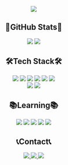 <!-- ### Hi there 👋 -->
<div align="center">
    <img src="./2022/0130/github_profile.gif">
</div>
<div align="center">
    <h2>💜GitHub Stats💜</h2>
    <img src="https://github-readme-stats.vercel.app/api?username=yeram-lim&show_icons=true&theme=buefy">
    <img src="https://github-readme-stats.vercel.app/api/top-langs/?username=yeram-lim&layout=compact&theme=buefy">
</div>
<div align="center">
    <h2>🛠Tech Stack🛠</h2>
    <div align="center">
        <img src="https://img.shields.io/badge/html5-E34F26?style=for-the-badge&logo=html5&logoColor=white"> 
        <img src="https://img.shields.io/badge/css3-1572B6?style=for-the-badge&logo=css3&logoColor=white"> 
        <img src="https://img.shields.io/badge/javascript-F7DF1E?style=for-the-badge&logo=javascript&logoColor=black"> 
        <img src="https://img.shields.io/badge/sass-CC6699?style=for-the-badge&logo=sass&logoColor=white">
        <img src="https://img.shields.io/badge/jquery-0769AD?style=for-the-badge&logo=jquery&logoColor=white">
        <img src="https://img.shields.io/badge/bootstrap-7952B3?style=for-the-badge&logo=bootstrap&logoColor=white">  
        <br>
        <img src="https://img.shields.io/badge/python-3776AB?style=for-the-badge&logo=python&logoColor=white"> 
        <img src="https://img.shields.io/badge/django-092E20?style=for-the-badge&logo=django&logoColor=white">
        <br>
    </div>
</div>
<div align="center">
    <h2>📚Learning📚</h2>
    <div align="center">
        <img src="https://img.shields.io/badge/java-007396?style=for-the-badge&logo=java&logoColor=white"> 
        <img src="https://img.shields.io/badge/spring-6DB33F?style=for-the-badge&logo=spring&logoColor=white"> 
        <img src="https://img.shields.io/badge/mysql-4479A1?style=for-the-badge&logo=mysql&logoColor=white"> 
        <img src="https://img.shields.io/badge/linux-FCC624?style=for-the-badge&logo=linux&logoColor=black"> 
        <img src="https://img.shields.io/badge/amazonaws-232F3E?style=for-the-badge&logo=amazonaws&logoColor=white"> 
        <br>
    </div>
<div>
<div align="center">
    <h2>📞Contact📞</h2>
    <div align="center">
        <a href="https://itwithruilan.tistory.com/" target="_blank">
            <img src="https://img.shields.io/badge/TECH BLOG-000000?style=for-the-badge&logo=Bloglovin&logoColor=white"> 
        </a>
        <a href="https://www.instagram.com/johnyeram/" target="_blank">
            <img src="https://img.shields.io/badge/Instagram-E4405F?style=for-the-badge&logo=Instagram&logoColor=white"> 
        </a>
        <a href="yeramyeye@gmail.com" target="_blank">
            <img src="https://img.shields.io/badge/Gmail-EA4335?style=for-the-badge&logo=Gmail&logoColor=white"> 
        </a>
        <br>
    </div>
<div>
<!--
**yeram-lim/yeram-lim** is a ✨ _special_ ✨ repository because its `README.md` (this file) appears on your GitHub profile.

Here are some ideas to get you started:

- 🔭 I’m currently working on ...
- 🌱 I’m currently learning Spring Boot
- 👯 I’m looking to collaborate on ...
- 🤔 I’m looking for help with ...
- 💬 Ask me about ...
- 📫 How to reach me: ...
- 😄 Pronouns: ...
- ⚡ Fun fact: ...
-->
